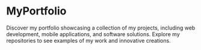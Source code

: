 # MyPortfolio
Discover my portfolio showcasing a collection of my projects, including web development, mobile applications, and software solutions. Explore my repositories to see examples of my work and innovative creations.
